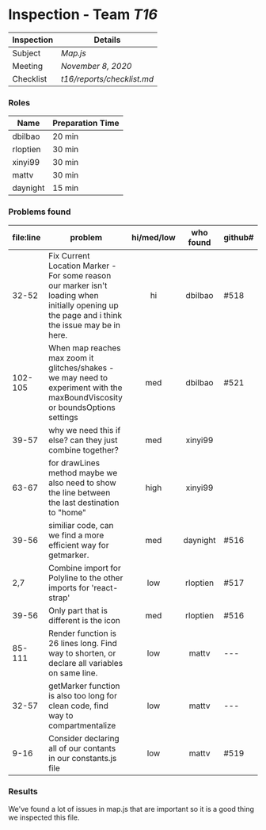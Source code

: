 # Inspection - Team *T16* 
 
| Inspection | Details |
| ----- | ----- |
| Subject | *Map.js*|
| Meeting | *November 8, 2020* |
| Checklist | *t16/reports/checklist.md* |

### Roles

| Name | Preparation Time |
| ---- | ---- |
| dbilbao | 20 min |
| rloptien | 30 min |
| xinyi99 | 30 min|
| mattv | 30 min |
| daynight| 15 min |

### Problems found

| file:line | problem | hi/med/low | who found | github#  |
| --- | --- | :---: | :---: | --- |
| 32-52 | Fix Current Location Marker - For some reason our marker isn't loading when initially opening up the page and i think the issue may be in here. | hi | dbilbao | #518 |
| 102-105 | When map reaches max zoom it glitches/shakes - we may need to experiment with the maxBoundViscosity or boundsOptions settings | med | dbilbao | #521 |
| 39-57 |  why we need this if else? can they just combine together? | med | xinyi99 | |
| 63-67 |  for drawLines method maybe we also need to show the line between the last destination to "home"  | high | xinyi99 | |
| 39-56 | similiar code, can we find a more efficient way for getmarker. | med | daynight | #516 |
| 2,7 | Combine import for Polyline to the other imports for 'react-strap' | low | rloptien | #517 |
| 39-56 | Only part that is different is the icon | med | rloptien | #516 |
| 85-111 | Render function is 26 lines long. Find way to shorten, or declare all variables on same line. | low | mattv | --- |
| 32-57 | getMarker function is also too long for clean code, find way to compartmentalize | low | mattv | --- |
| 9-16 | Consider declaring all of our contants in our constants.js file | low | mattv | #519 |


### Results
We've found a lot of issues in map.js that are important so it is a good thing we inspected this file. 
